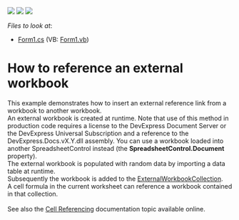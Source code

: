 <!-- default badges list -->
![](https://img.shields.io/endpoint?url=https://codecentral.devexpress.com/api/v1/VersionRange/128613888/14.1.6%2B)
[![](https://img.shields.io/badge/Open_in_DevExpress_Support_Center-FF7200?style=flat-square&logo=DevExpress&logoColor=white)](https://supportcenter.devexpress.com/ticket/details/T144947)
[![](https://img.shields.io/badge/📖_How_to_use_DevExpress_Examples-e9f6fc?style=flat-square)](https://docs.devexpress.com/GeneralInformation/403183)
<!-- default badges end -->
<!-- default file list -->
*Files to look at*:

* [Form1.cs](./CS/ExternalWorkbookSample/Form1.cs) (VB: [Form1.vb](./VB/ExternalWorkbookSample/Form1.vb))
<!-- default file list end -->
# How to reference an external workbook


This example demonstrates how to insert an external reference link from a workbook to another workbook. <br />An external workbook is created at runtime. Note that use of this method in production code requires a license to the DevExpress Document Server or the DevExpress Universal Subscription and a reference to the DevExpress.Docs.vX.Y.dll assembly. You can use a workbook loaded into another SpreadsheetControl instead (the <strong>SpreadsheetControl.Document</strong> property).<br />The external workbook is populated with random data by importing a data table at runtime.<br />Subsequently the workbook is added to the <a href="http://help.devexpress.com/#CoreLibraries/clsDevExpressSpreadsheetExternalWorkbookCollectiontopic">ExternalWorkbookCollection</a>. <br />A cell formula in the current worksheet can reference a workbook contained in that collection.<br /><br />See also the <a href="http://help.devexpress.com/#WindowsForms/CustomDocument12272">Cell Referencing</a> documentation topic available online.<br /><br />

<br/>


